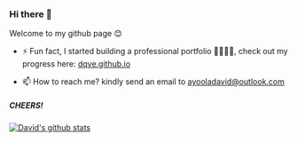 ### Hi there 👋
Welcome to my github page 😊
- ⚡ Fun fact, I started building a professional portfolio 🕺🏽🕺🏽, check out my progress here: [dqve.github.io](https://dqve.github.io)
<!--
- 🌱 I’m currently learning Swift to strengthen my skills in ios development (what about android? I know Flutter and some Java 😅),
hopefully some interesting repo's spring up here soon ⚡⚡
- ▶ You can check out my **[30days30projects](https://dqve.github.io/30-Days-30-Projects/)** repo, for the **30days30projects** challenge that I started a while ago, for fun.
-->
- 📫 How to reach me? kindly send an email to [ayooladavid@outlook.com](mailto:ayooladavid@outlook.com)
##### CHEERS!

[![David's github stats](https://github-readme-stats.vercel.app/api?username=dqve&show_icons=true)](https://github.com/anuraghazra/github-readme-stats)

<!--
**dqve/dqve** is a ✨ _special_ ✨ repository because its `README.md` (this file) appears on your GitHub profile.

Here are some ideas to get you started:

- 🔭 I’m currently working on ...
- 🌱 I’m currently learning ...
- 👯 I’m looking to collaborate on ...
- 🤔 I’m looking for help with ...
- 💬 Ask me about ...
- 📫 How to reach me: ...
- 😄 Pronouns: ...
- ⚡ Fun fact: ...
-->
